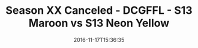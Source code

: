 ---
title: Season XX Canceled - DCGFFL - S13 Maroon vs S13 Neon Yellow
teams-score:
- team: _teams/s13-maroon.md
  score: 25
- team: _teams/s13-neon-yellow.md
  score: 19
mvp: Evan B. (Maroon); Ryan B. (Neon Yellow)
game-ball: Ken G. (Maroon); K. Veldman (Neon Yellow)
sportsperson: ''
season: 13
week:
date: '2016-11-17T15:36:35'
pageid: season-13-playoffs-november-13-2016-4819-vs-4821
---